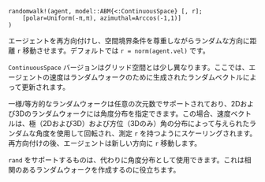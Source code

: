 ```
randomwalk!(agent, model::ABM{<:ContinuousSpace} [, r];
    [polar=Uniform(-π,π), azimuthal=Arccos(-1,1)]
)
```

エージェントを再方向付けし、空間境界条件を尊重しながらランダムな方向に距離 `r` 移動させます。デフォルトでは `r = norm(agent.vel)` です。

`ContinuousSpace` バージョンはグリッド空間とは少し異なります。ここでは、エージェントの速度はランダムウォークのために生成されたランダムベクトルによって更新されます。

一様/等方的なランダムウォークは任意の次元数でサポートされており、2Dおよび3Dのランダムウォークには角度分布を指定できます。この場合、速度ベクトルは、極（2Dおよび3D）および方位（3Dのみ）角の分布によって与えられたランダムな角度を使用して回転され、測定 `r` を持つようにスケーリングされます。再方向付けの後、エージェントは新しい方向に `r` 移動します。

`rand` をサポートするものは、代わりに角度分布として使用できます。これは相関のあるランダムウォークを作成するのに役立ちます。

